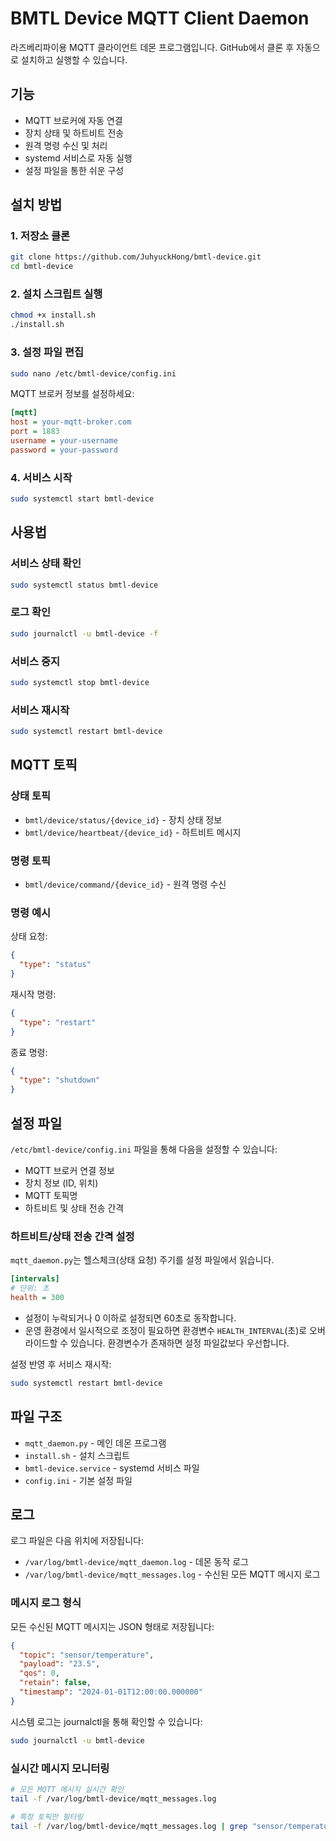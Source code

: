 # BMTL Device MQTT Client Daemon

라즈베리파이용 MQTT 클라이언트 데몬 프로그램입니다. GitHub에서 클론 후 자동으로 설치하고 실행할 수 있습니다.

## 기능

- MQTT 브로커에 자동 연결
- 장치 상태 및 하트비트 전송
- 원격 명령 수신 및 처리
- systemd 서비스로 자동 실행
- 설정 파일을 통한 쉬운 구성

## 설치 방법

### 1. 저장소 클론
```bash
git clone https://github.com/JuhyuckHong/bmtl-device.git
cd bmtl-device
```

### 2. 설치 스크립트 실행
```bash
chmod +x install.sh
./install.sh
```

### 3. 설정 파일 편집
```bash
sudo nano /etc/bmtl-device/config.ini
```

MQTT 브로커 정보를 설정하세요:
```ini
[mqtt]
host = your-mqtt-broker.com
port = 1883
username = your-username
password = your-password
```

### 4. 서비스 시작
```bash
sudo systemctl start bmtl-device
```

## 사용법

### 서비스 상태 확인
```bash
sudo systemctl status bmtl-device
```

### 로그 확인
```bash
sudo journalctl -u bmtl-device -f
```

### 서비스 중지
```bash
sudo systemctl stop bmtl-device
```

### 서비스 재시작
```bash
sudo systemctl restart bmtl-device
```

## MQTT 토픽

### 상태 토픽
- `bmtl/device/status/{device_id}` - 장치 상태 정보
- `bmtl/device/heartbeat/{device_id}` - 하트비트 메시지

### 명령 토픽
- `bmtl/device/command/{device_id}` - 원격 명령 수신

### 명령 예시

상태 요청:
```json
{
  "type": "status"
}
```

재시작 명령:
```json
{
  "type": "restart"
}
```

종료 명령:
```json
{
  "type": "shutdown"
}
```

## 설정 파일

`/etc/bmtl-device/config.ini` 파일을 통해 다음을 설정할 수 있습니다:

- MQTT 브로커 연결 정보
- 장치 정보 (ID, 위치)
- MQTT 토픽명
- 하트비트 및 상태 전송 간격

### 하트비트/상태 전송 간격 설정
`mqtt_daemon.py`는 헬스체크(상태 요청) 주기를 설정 파일에서 읽습니다.

```ini
[intervals]
# 단위: 초
health = 300
```

- 설정이 누락되거나 0 이하로 설정되면 60초로 동작합니다.
- 운영 환경에서 일시적으로 조정이 필요하면 환경변수 `HEALTH_INTERVAL`(초)로 오버라이드할 수 있습니다. 환경변수가 존재하면 설정 파일값보다 우선합니다.

설정 반영 후 서비스 재시작:

```bash
sudo systemctl restart bmtl-device
```

## 파일 구조

- `mqtt_daemon.py` - 메인 데몬 프로그램
- `install.sh` - 설치 스크립트
- `bmtl-device.service` - systemd 서비스 파일
- `config.ini` - 기본 설정 파일

## 로그

로그 파일은 다음 위치에 저장됩니다:
- `/var/log/bmtl-device/mqtt_daemon.log` - 데몬 동작 로그
- `/var/log/bmtl-device/mqtt_messages.log` - 수신된 모든 MQTT 메시지 로그

### 메시지 로그 형식
모든 수신된 MQTT 메시지는 JSON 형태로 저장됩니다:
```json
{
  "topic": "sensor/temperature",
  "payload": "23.5",
  "qos": 0,
  "retain": false,
  "timestamp": "2024-01-01T12:00:00.000000"
}
```

시스템 로그는 journalctl을 통해 확인할 수 있습니다:
```bash
sudo journalctl -u bmtl-device
```

### 실시간 메시지 모니터링
```bash
# 모든 MQTT 메시지 실시간 확인
tail -f /var/log/bmtl-device/mqtt_messages.log

# 특정 토픽만 필터링
tail -f /var/log/bmtl-device/mqtt_messages.log | grep "sensor/temperature"
```
